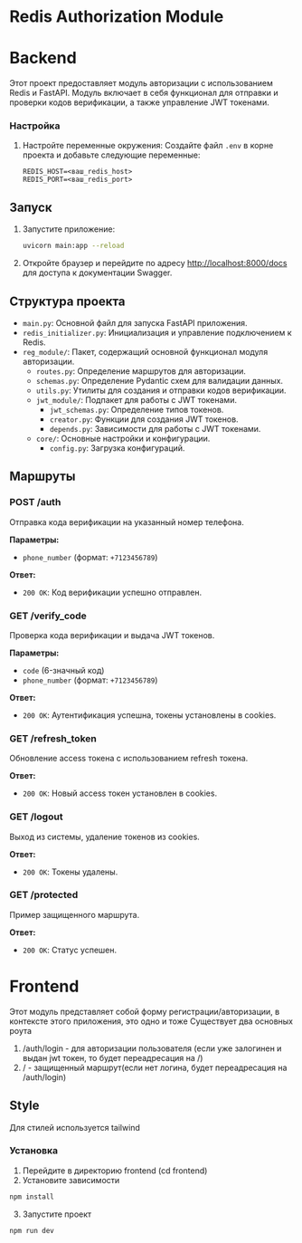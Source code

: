 # Redis Authorization Module

# Backend

Этот проект предоставляет модуль авторизации с использованием Redis и FastAPI. Модуль включает в себя функционал для
отправки и проверки кодов верификации, а также управление JWT токенами.

### Настройка


1. Настройте переменные окружения:
   Создайте файл `.env` в корне проекта и добавьте следующие переменные:
    ```env
    REDIS_HOST=<ваш_redis_host>
    REDIS_PORT=<ваш_redis_port>
    ```

## Запуск

1. Запустите приложение:
    ```sh
    uvicorn main:app --reload
    ```

2. Откройте браузер и перейдите по адресу [http://localhost:8000/docs](http://localhost:8000/docs) для доступа к
   документации Swagger.

## Структура проекта

- `main.py`: Основной файл для запуска FastAPI приложения.
- `redis_initializer.py`: Инициализация и управление подключением к Redis.
- `reg_module/`: Пакет, содержащий основной функционал модуля авторизации.
    - `routes.py`: Определение маршрутов для авторизации.
    - `schemas.py`: Определение Pydantic схем для валидации данных.
    - `utils.py`: Утилиты для создания и отправки кодов верификации.
    - `jwt_module/`: Подпакет для работы с JWT токенами.
        - `jwt_schemas.py`: Определение типов токенов.
        - `creator.py`: Функции для создания JWT токенов.
        - `depends.py`: Зависимости для работы с JWT токенами.
    - `core/`: Основные настройки и конфигурации.
        - `config.py`: Загрузка конфигураций.

## Маршруты

### POST /auth

Отправка кода верификации на указанный номер телефона.

**Параметры:**

- `phone_number` (формат: `+7123456789`)

**Ответ:**

- `200 OK`: Код верификации успешно отправлен.

### GET /verify_code

Проверка кода верификации и выдача JWT токенов.

**Параметры:**

- `code` (6-значный код)
- `phone_number` (формат: `+7123456789`)

**Ответ:**

- `200 OK`: Аутентификация успешна, токены установлены в cookies.

### GET /refresh_token

Обновление access токена с использованием refresh токена.

**Ответ:**

- `200 OK`: Новый access токен установлен в cookies.

### GET /logout

Выход из системы, удаление токенов из cookies.

**Ответ:**

- `200 OK`: Токены удалены.

### GET /protected

Пример защищенного маршрута.

**Ответ:**

- `200 OK`: Статус успешен.

# Frontend

Этот модуль представляет собой форму регистрации/авторизации, в контексте этого приложения, это одно и тоже
Существует два основных роута

1) /auth/login - для авторизации пользователя (если уже залогинен и выдан jwt токен, то будет переадресация на /)
2) / - защищенный маршрут(если нет логина, будет переадресация на /auth/login)

## Style

Для стилей используется tailwind

### Установка

1) Перейдите в директорию frontend (cd frontend)
2) Установите зависимости

```bash
npm install
```

3) Запустите проект

```bash
npm run dev 
```
